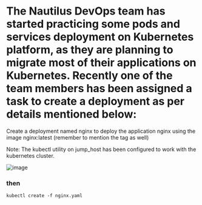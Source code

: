 # The Nautilus DevOps team has started practicing some pods and services deployment on Kubernetes platform, as they are planning to migrate most of their applications on Kubernetes. Recently one of the team members has been assigned a task to create a deployment as per details mentioned below:


Create a deployment named nginx to deploy the application nginx using the image nginx:latest (remember to mention the tag as well)

Note: The kubectl utility on jump_host has been configured to work with the kubernetes cluster.

![image](https://github.com/Althaf-official/KodeKloud_K8s_SysAdmin_level1/assets/105126131/6e71b5ed-c061-4e02-8dd3-e28942bc6ee5)


### then 

`kubectl create -f nginx.yaml`
